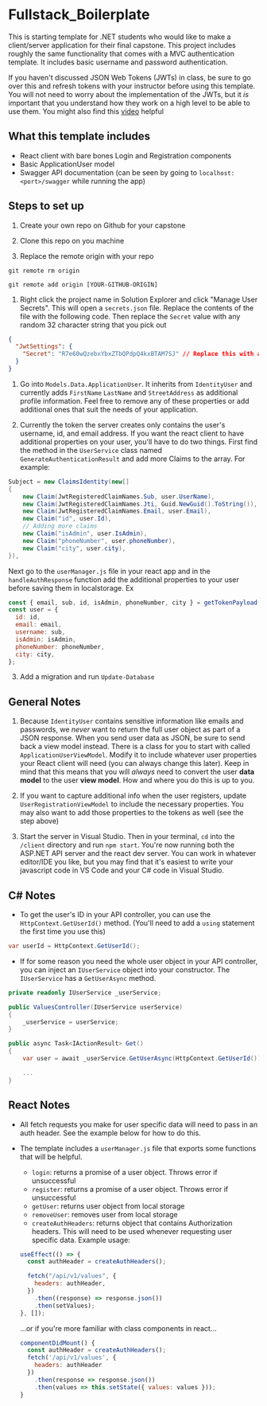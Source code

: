 # Fullstack_Boilerplate

This is starting template for .NET students who would like to make a client/server application for their final capstone. This project includes roughly the same functionality that comes with a MVC authentication template. It includes basic username and password authentication.

If you haven't discussed JSON Web Tokens (JWTs) in class, be sure to go over this and refresh tokens with your instructor before using this template. You will not need to worry about the implementation of the JWTs, but it _is_ important that you understand how they work on a high level to be able to use them. You might also find this [video](https://www.youtube.com/watch?v=7Q17ubqLfaM) helpful

## What this template includes

- React client with bare bones Login and Registration components
- Basic ApplicationUser model
- Swagger API documentation (can be seen by going to `localhost:<port>/swagger` while running the app)

## Steps to set up

1. Create your own repo on Github for your capstone

1. Clone this repo on you machine

1. Replace the remote origin with your repo

```
git remote rm origin
```

```
git remote add origin [YOUR-GITHUB-ORIGIN]
```

1. Right click the project name in Solution Explorer and click "Manage User Secrets". This will open a `secrets.json` file. Replace the contents of the file with the following code. Then replace the `Secret` value with any random 32 character string that you pick out

```json
{
  "JwtSettings": {
    "Secret": "R7e60wQzebxYbxZTbQPdpQ4kxBTAM7SJ" // Replace this with any other random string
  }
}
```

1. Go into `Models.Data.ApplicationUser`. It inherits from `IdentityUser` and currently adds `FirstName` `LastName` and `StreetAddress` as additional profile information. Feel free to remove any of these properties or add additional ones that suit the needs of your application.

1. Currently the token the server creates only contains the user's username, id, and email address. If you want the react client to have additional properties on your user, you'll have to do two things. First find the method in the `UserService` class named `GenerateAuthenticationResult` and add more Claims to the array. For example:

```csharp
Subject = new ClaimsIdentity(new[]
{
    new Claim(JwtRegisteredClaimNames.Sub, user.UserName),
    new Claim(JwtRegisteredClaimNames.Jti, Guid.NewGuid().ToString()),
    new Claim(JwtRegisteredClaimNames.Email, user.Email),
    new Claim("id", user.Id),
    // Adding more claims
    new Claim("isAdmin", user.IsAdmin),
    new Claim("phoneNumber", user.phoneNumber),
    new Claim("city", user.city),
}),
```

Next go to the `userManager.js` file in your react app and in the `handleAuthResponse` function add the additional properties to your user before saving them in localstorage. Ex

```js
const { email, sub, id, isAdmin, phoneNumber, city } = getTokenPayload(token);
const user = {
  id: id,
  email: email,
  username: sub,
  isAdmin: isAdmin,
  phoneNumber: phoneNumber,
  city: city,
};
```

3. Add a migration and run `Update-Database`

## General Notes

1. Because `IdentityUser` contains sensitive information like emails and passwords, we _never_ want to return the full user object as part of a JSON response. When you send user data as JSON, be sure to send back a view model instead. There is a class for you to start with called `ApplicationUserViewModel`. Modify it to include whatever user properties your React client will need (you can always change this later). Keep in mind that this means that you will _always_ need to convert the user **data model** to the user **view model**. How and where you do this is up to you.

1. If you want to capture additional info when the user registers, update `UserRegistrationViewModel` to include the necessary properties. You may also want to add those properties to the tokens as well (see the step above)

1. Start the server in Visual Studio. Then in your terminal, `cd` into the `/client` directory and run `npm start`. You're now running both the ASP.NET API server and the react dev server. You can work in whatever editor/IDE you like, but you may find that it's easiest to write your javascript code in VS Code and your C# code in Visual Studio.

## C# Notes

- To get the user's ID in your API controller, you can use the `HttpContext.GetUserId()` method. (You'll need to add a `using` statement the first time you use this)

```csharp
var userId = HttpContext.GetUserId();
```

- If for some reason you need the whole user object in your API controller, you can inject an `IUserService` object into your constructor. The `IUserService` has a `GetUserAsync` method.

```csharp
private readonly IUserService _userService;

public ValuesController(IUserService userService)
{
    _userService = userService;
}

public async Task<IActionResult> Get()
{
    var user = await _userService.GetUserAsync(HttpContext.GetUserId());

    ...
}
```

## React Notes

- All fetch requests you make for user specific data will need to pass in an auth header. See the example below for how to do this.

- The template includes a `userManager.js` file that exports some functions that will be helpful.

  - `login`: returns a promise of a user object. Throws error if unsuccessful
  - `register`: returns a promise of a user object. Throws error if unsuccessful
  - `getUser`: returns user object from local storage
  - `removeUser`: removes user from local storage
  - `createAuthHeaders`: returns object that contains Authorization headers. This will need to be used whenever requesting user specific data. Example usage:

  ```js
  useEffect(() => {
    const authHeader = createAuthHeaders();

    fetch("/api/v1/values", {
      headers: authHeader,
    })
      .then((response) => response.json())
      .then(setValues);
  }, []);
  ```

  ...or if you're more familiar with class components in react...

  ```js
  componentDidMount() {
    const authHeader = createAuthHeaders();
    fetch('/api/v1/values', {
      headers: authHeader
    })
      .then(response => response.json())
      .then(values => this.setState({ values: values }));
  }
  ```
